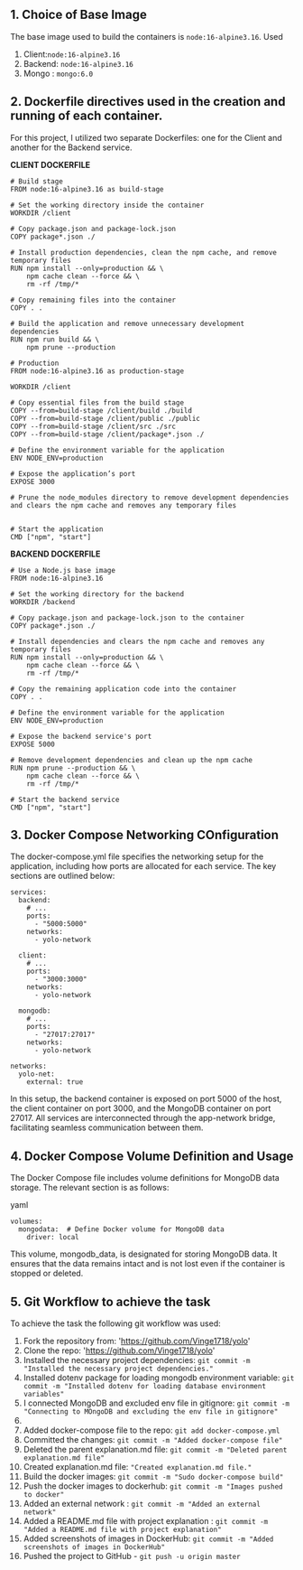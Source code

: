 ## 1. Choice of Base Image
 The base image used to build the containers is `node:16-alpine3.16`. 
 Used 
 1. Client:`node:16-alpine3.16`
 2. Backend: `node:16-alpine3.16`
 3. Mongo : `mongo:6.0 `
       

## 2. Dockerfile directives used in the creation and running of each container.
 For this project, I utilized two separate Dockerfiles: one for the Client and another for the Backend service.

**CLIENT DOCKERFILE**

```
# Build stage
FROM node:16-alpine3.16 as build-stage

# Set the working directory inside the container
WORKDIR /client

# Copy package.json and package-lock.json
COPY package*.json ./

# Install production dependencies, clean the npm cache, and remove temporary files
RUN npm install --only=production && \
    npm cache clean --force && \
    rm -rf /tmp/*

# Copy remaining files into the container
COPY . .

# Build the application and remove unnecessary development dependencies
RUN npm run build && \
    npm prune --production

# Production
FROM node:16-alpine3.16 as production-stage

WORKDIR /client

# Copy essential files from the build stage
COPY --from=build-stage /client/build ./build
COPY --from=build-stage /client/public ./public
COPY --from=build-stage /client/src ./src
COPY --from=build-stage /client/package*.json ./

# Define the environment variable for the application
ENV NODE_ENV=production

# Expose the application’s port
EXPOSE 3000

# Prune the node_modules directory to remove development dependencies and clears the npm cache and removes any temporary files


# Start the application
CMD ["npm", "start"]

```
**BACKEND DOCKERFILE**

```
# Use a Node.js base image
FROM node:16-alpine3.16

# Set the working directory for the backend
WORKDIR /backend

# Copy package.json and package-lock.json to the container
COPY package*.json ./

# Install dependencies and clears the npm cache and removes any temporary files
RUN npm install --only=production && \
    npm cache clean --force && \
    rm -rf /tmp/*

# Copy the remaining application code into the container
COPY . .

# Define the environment variable for the application
ENV NODE_ENV=production

# Expose the backend service's port
EXPOSE 5000

# Remove development dependencies and clean up the npm cache
RUN npm prune --production && \
    npm cache clean --force && \
    rm -rf /tmp/*

# Start the backend service
CMD ["npm", "start"]

```

## 3. Docker Compose Networking COnfiguration
The docker-compose.yml file specifies the networking setup for the application, including how ports are allocated for each service. The key sections are outlined below:


```
services:
  backend:
    # ...
    ports:
      - "5000:5000"
    networks:
      - yolo-network

  client:
    # ...
    ports:
      - "3000:3000"
    networks:
      - yolo-network
  
  mongodb:
    # ...
    ports:
      - "27017:27017"
    networks:
      - yolo-network

networks:
  yolo-net:
    external: true
```
In this setup, the backend container is exposed on port 5000 of the host, the client container on port 3000, and the MongoDB container on port 27017. All services are interconnected through the app-network bridge, facilitating seamless communication between them.


## 4.  Docker Compose Volume Definition and Usage
The Docker Compose file includes volume definitions for MongoDB data storage. The relevant section is as follows:

yaml

```
volumes:
  mongodata:  # Define Docker volume for MongoDB data
    driver: local

```
This volume, mongodb_data, is designated for storing MongoDB data. It ensures that the data remains intact and is not lost even if the container is stopped or deleted.

## 5. Git Workflow to achieve the task

To achieve the task the following git workflow was used:

1. Fork the repository from: 'https://github.com/Vinge1718/yolo'
2. Clone the repo: 'https://github.com/Vinge1718/yolo'
3. Installed the necessary project dependencies: `git commit -m "Installed the necessary project dependencies."`
4. Installed dotenv package for loading mongodb environment variable: `git commit -m "Installed dotenv for loading database environment variables"`
5. I connected MongoDB and excluded env file in gitignore: `git commit -m "Connecting to MOngoDB and excluding the env file in gitignore"`
6. 
7. Added docker-compose file to the repo:
`git add docker-compose.yml`
8. Committed the changes:
`git commit -m "Added docker-compose file"`
9. Deleted the parent explanation.md file: `git commit -m "Deleted parent explanation.md file"`
10. Created explanation.md file: `"Created explanation.md file."`
11. Build the docker images: `git commit -m "Sudo docker-compose build"`
12. Push the docker images to dockerhub: `git commit -m "Images pushed to docker"`
13. Added an external network : `git commit -m "Added an external network"`
14. Added a README.md file with project explanation : `git commit -m "Added a README.md file with project explanation"`
15. Added screenshots of images in DockerHub: `git commit -m "Added screenshots of images in DockerHub"`
16. Pushed the project to GitHub - `git push -u origin master`